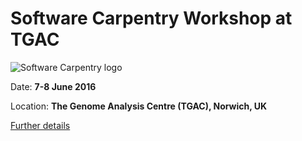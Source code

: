 Software Carpentry Workshop at TGAC 
=========================================

![Software Carpentry logo](http://software-carpentry.org/img/software-carpentry-banner.png "Software Carpentry logo")

Date:  **7-8 June 2016**

Location: **The Genome Analysis Centre (TGAC), Norwich, UK**

[Further details](http://mattdrew.github.io/2016-06-07-TGAC)
